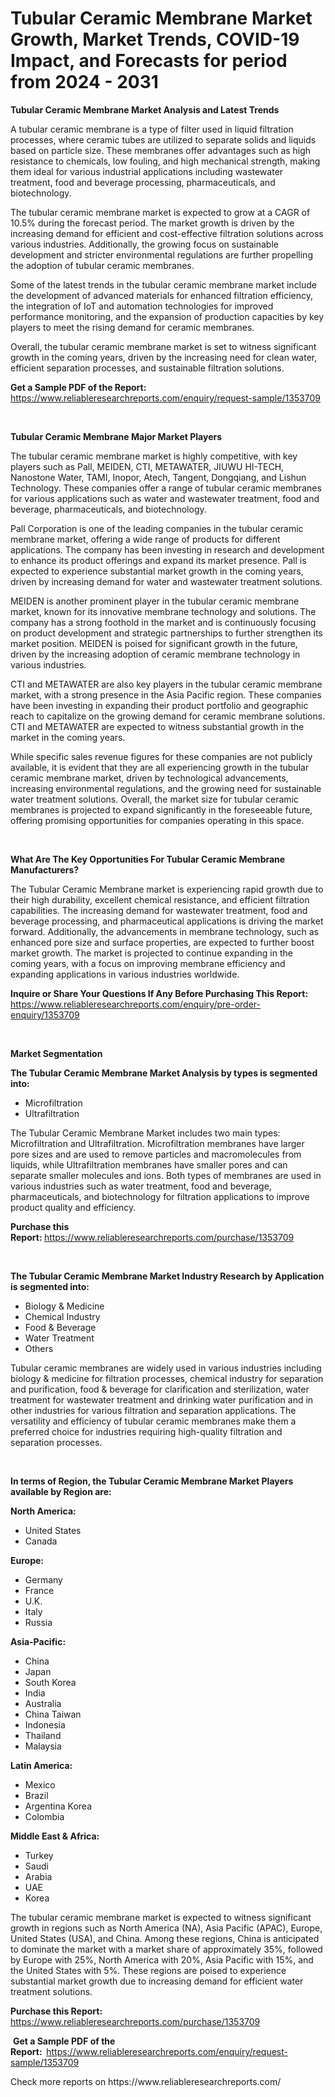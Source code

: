 <p><h1>Tubular Ceramic Membrane Market Growth, Market Trends, COVID-19 Impact, and Forecasts for period from 2024 - 2031</h1></p><p><strong>Tubular Ceramic Membrane Market Analysis and Latest Trends</strong></p>
<p><p>A tubular ceramic membrane is a type of filter used in liquid filtration processes, where ceramic tubes are utilized to separate solids and liquids based on particle size. These membranes offer advantages such as high resistance to chemicals, low fouling, and high mechanical strength, making them ideal for various industrial applications including wastewater treatment, food and beverage processing, pharmaceuticals, and biotechnology.</p><p>The tubular ceramic membrane market is expected to grow at a CAGR of 10.5% during the forecast period. The market growth is driven by the increasing demand for efficient and cost-effective filtration solutions across various industries. Additionally, the growing focus on sustainable development and stricter environmental regulations are further propelling the adoption of tubular ceramic membranes.</p><p>Some of the latest trends in the tubular ceramic membrane market include the development of advanced materials for enhanced filtration efficiency, the integration of IoT and automation technologies for improved performance monitoring, and the expansion of production capacities by key players to meet the rising demand for ceramic membranes.</p><p>Overall, the tubular ceramic membrane market is set to witness significant growth in the coming years, driven by the increasing need for clean water, efficient separation processes, and sustainable filtration solutions.</p></p>
<p><strong>Get a Sample PDF of the Report:&nbsp;</strong> <a href="https://www.reliableresearchreports.com/enquiry/request-sample/1353709">https://www.reliableresearchreports.com/enquiry/request-sample/1353709</a></p>
<p>&nbsp;</p>
<p><strong>Tubular Ceramic Membrane Major Market Players</strong></p>
<p><p>The tubular ceramic membrane market is highly competitive, with key players such as Pall, MEIDEN, CTI, METAWATER, JIUWU HI-TECH, Nanostone Water, TAMI, Inopor, Atech, Tangent, Dongqiang, and Lishun Technology. These companies offer a range of tubular ceramic membranes for various applications such as water and wastewater treatment, food and beverage, pharmaceuticals, and biotechnology.</p><p>Pall Corporation is one of the leading companies in the tubular ceramic membrane market, offering a wide range of products for different applications. The company has been investing in research and development to enhance its product offerings and expand its market presence. Pall is expected to experience substantial market growth in the coming years, driven by increasing demand for water and wastewater treatment solutions.</p><p>MEIDEN is another prominent player in the tubular ceramic membrane market, known for its innovative membrane technology and solutions. The company has a strong foothold in the market and is continuously focusing on product development and strategic partnerships to further strengthen its market position. MEIDEN is poised for significant growth in the future, driven by the increasing adoption of ceramic membrane technology in various industries.</p><p>CTI and METAWATER are also key players in the tubular ceramic membrane market, with a strong presence in the Asia Pacific region. These companies have been investing in expanding their product portfolio and geographic reach to capitalize on the growing demand for ceramic membrane solutions. CTI and METAWATER are expected to witness substantial growth in the market in the coming years.</p><p>While specific sales revenue figures for these companies are not publicly available, it is evident that they are all experiencing growth in the tubular ceramic membrane market, driven by technological advancements, increasing environmental regulations, and the growing need for sustainable water treatment solutions. Overall, the market size for tubular ceramic membranes is projected to expand significantly in the foreseeable future, offering promising opportunities for companies operating in this space.</p></p>
<p>&nbsp;</p>
<p><strong>What Are The Key Opportunities For Tubular Ceramic Membrane Manufacturers?</strong></p>
<p><p>The Tubular Ceramic Membrane market is experiencing rapid growth due to their high durability, excellent chemical resistance, and efficient filtration capabilities. The increasing demand for wastewater treatment, food and beverage processing, and pharmaceutical applications is driving the market forward. Additionally, the advancements in membrane technology, such as enhanced pore size and surface properties, are expected to further boost market growth. The market is projected to continue expanding in the coming years, with a focus on improving membrane efficiency and expanding applications in various industries worldwide.</p></p>
<p><strong>Inquire or Share Your Questions If Any Before Purchasing This Report:</strong> <a href="https://www.reliableresearchreports.com/enquiry/pre-order-enquiry/1353709">https://www.reliableresearchreports.com/enquiry/pre-order-enquiry/1353709</a></p>
<p>&nbsp;</p>
<p><strong>Market Segmentation</strong></p>
<p><strong>The Tubular Ceramic Membrane Market Analysis by types is segmented into:</strong></p>
<p><ul><li>Microfiltration</li><li>Ultrafiltration</li></ul></p>
<p><p>The Tubular Ceramic Membrane Market includes two main types: Microfiltration and Ultrafiltration. Microfiltration membranes have larger pore sizes and are used to remove particles and macromolecules from liquids, while Ultrafiltration membranes have smaller pores and can separate smaller molecules and ions. Both types of membranes are used in various industries such as water treatment, food and beverage, pharmaceuticals, and biotechnology for filtration applications to improve product quality and efficiency.</p></p>
<p><strong>Purchase this Report:&nbsp;</strong><a href="https://www.reliableresearchreports.com/purchase/1353709">https://www.reliableresearchreports.com/purchase/1353709</a></p>
<p>&nbsp;</p>
<p><strong>The Tubular Ceramic Membrane Market Industry Research by Application is segmented into:</strong></p>
<p><ul><li>Biology & Medicine</li><li>Chemical Industry</li><li>Food & Beverage</li><li>Water Treatment</li><li>Others</li></ul></p>
<p><p>Tubular ceramic membranes are widely used in various industries including biology & medicine for filtration processes, chemical industry for separation and purification, food & beverage for clarification and sterilization, water treatment for wastewater treatment and drinking water purification and in other industries for various filtration and separation applications. The versatility and efficiency of tubular ceramic membranes make them a preferred choice for industries requiring high-quality filtration and separation processes.</p></p>
<p>&nbsp;</p>
<p><strong>In terms of Region, the Tubular Ceramic Membrane Market Players available by Region are:</strong></p>
<p>
    <p> <strong> North America: </strong>
        <ul>
            <li>United States</li>
            <li>Canada</li>
        </ul>
        </p> 
    <p> <strong> Europe: </strong>
        <ul>
            <li>Germany</li>
            <li>France</li>
            <li>U.K.</li>
            <li>Italy</li>
            <li>Russia</li>
        </ul>
        </p> 
    <p> <strong> Asia-Pacific: </strong>
        <ul>
            <li>China</li>
            <li>Japan</li>
            <li>South Korea</li>
            <li>India</li>
            <li>Australia</li>
            <li>China Taiwan</li>
            <li>Indonesia</li>
            <li>Thailand</li>
            <li>Malaysia</li>
        </ul>
        </p> 
    <p> <strong> Latin America: </strong>
        <ul>
            <li>Mexico</li>
            <li>Brazil</li>
            <li>Argentina Korea</li>
            <li>Colombia</li>
        </ul>
        </p> 
    <p> <strong> Middle East & Africa: </strong>
        <ul>
            <li>Turkey</li>
            <li>Saudi</li>
            <li>Arabia</li>
            <li>UAE</li>
            <li>Korea</li>
        </ul>
    </p>
    </p>
<p><p>The tubular ceramic membrane market is expected to witness significant growth in regions such as North America (NA), Asia Pacific (APAC), Europe, United States (USA), and China. Among these regions, China is anticipated to dominate the market with a market share of approximately 35%, followed by Europe with 25%, North America with 20%, Asia Pacific with 15%, and the United States with 5%. These regions are poised to experience substantial market growth due to increasing demand for efficient water treatment solutions.</p></p>
<p><strong>Purchase this Report: </strong><a href="https://www.reliableresearchreports.com/purchase/1353709">https://www.reliableresearchreports.com/purchase/1353709</a></p>
<p>&nbsp;<strong>Get a Sample PDF of the Report:&nbsp;&nbsp;</strong><a href="https://www.reliableresearchreports.com/enquiry/request-sample/1353709">https://www.reliableresearchreports.com/enquiry/request-sample/1353709</a></p>
<p><strong></strong></p>
<p>Check more reports on https://www.reliableresearchreports.com/</p>